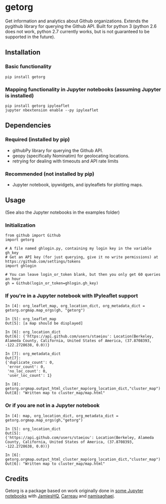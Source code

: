 # getorg
Get information and analytics about Github organizations. Extends the pygithub library for querying the Github API. Built for python 3 (python 2.6 does not work, python 2.7 currently works, but is not guaranteed to be supported in the future).

## Installation
### Basic functionality
    pip install getorg
### Mapping functionality in Jupyter notebooks (assuming Jupyter is installed)
    pip install getorg ipyleaflet
    jupyter nbextension enable --py ipyleaflet

## Dependencies
### Required (installed by pip)
* githubPy library for querying the Github API.
* geopy (specifically Nominatim) for geolocating locations.
* retrying for dealing with timeouts and API rate limits

### Recommended (not installed by pip)
* Jupyter notebook, ipywidgets, and ipyleaflets for plotting maps.

## Usage
(See also the Jupyter notebooks in the examples folder)
### Initialization
    from github import Github
    import getorg
    
    # A file named ghlogin.py, containing my login key in the variable gh_key
    # Get an API key (for just querying, give it no write permissions) at https://github.com/settings/tokens
    import ghlogin
    
    # You can leave login_or_token blank, but then you only get 60 queries an hour
    gh = Github(login_or_token=ghlogin.gh_key)
    
### If you're in a Jupyter notebook with IPyleaflet support
    In [4]: org_leaflet_map, org_location_dict, org_metadata_dict = getorg.orgmap.map_orgs(gh, "getorg")

    In [5]: org_leaflet_map
    Out[5]: [a map should be displayed]

    In [6]: org_location_dict
    Out[6]: {'https://api.github.com/users/staeiou': Location(Berkeley, Alameda County, California, United States of America, (37.8708393, -122.2728638, 0.0))}
    
    In [7]: org_metadata_dict
    Out[7]: 
    {'duplicate_count': 0,
     'error_count': 0,
     'no_loc_count': 0,
     'user_loc_count': 1}
     
    In [8]: getorg.orgmap.output_html_cluster_map(org_location_dict,"cluster_map")
    Out[8]: "Written map to cluster_map/map.html"
    
### Or if you are not in a Jupyter notebook
    In [4]: map, org_location_dict, org_metadata_dict = getorg.orgmap.map_orgs(gh,"getorg")
    
    In [5]: org_location_dict
    Out[5]: 
    {'https://api.github.com/users/staeiou': Location(Berkeley, Alameda County, California, United States of America, (37.8708393, -122.2728638, 0.0))}
    
    In [6]: getorg.orgmap.output_html_cluster_map(org_location_dict,"cluster_map")
    Out[6]: "Written map to cluster_map/map.html"

## Credits
Getorg is a package based on work originally done in [some Jupyter notebooks](https://github.com/staeiou/github-analytics) with [JamiesHQ](https://github.com/JamiesHQ), [Carreau](https://github.com/Carreau) and [namisaghaei](https://github.com/namisaghaei).
